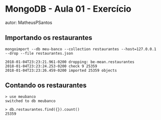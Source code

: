 # MongoDB - Aula 01 - Exercício
autor: MatheusPSantos

## Importando os restaurantes

```
mongoimport --db meu-banco --collection restaurantes --host=127.0.0.1 --drop --file restaurantes.json

2018-01-04T23:23:21.961-0200 dropping: be-mean.restaurantes
2018-01-04T23:23:24.253-0200 check 9 25359
2018-01-04T23:23:26.459-0200 imported 25359 objects

```

## Contando os restaurantes
```
> use meubanco
switched to db meubanco

> db.restaurantes.find({}).count()
25359
```

